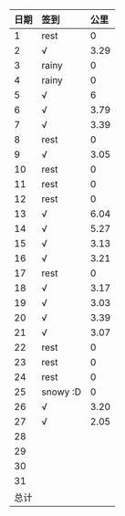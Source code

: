日期|签到|公里
:---------------|:---------------|:----------------
1|rest|0|
2|√|3.29|
3|rainy|0|
4|rainy|0|
5|√|6|
6|√|3.79|
7|√|3.39|
8|rest|0|
9|√|3.05|
10|rest|0|
11|rest|0|
12|rest|0|
13|√|6.04|
14|√|5.27|
15|√|3.13|
16|√|3.21|
17|rest|0|
18|√|3.17|
19|√|3.03|
20|√|3.39|
21|√|3.07|
22|rest|0|
23|rest|0|
24|rest|0|
25|snowy :D|0|
26|√|3.20|
27|√|2.05|
28|||
29|||
30|||
31|||
总计|||
